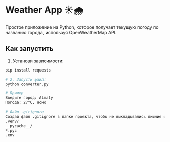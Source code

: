 # Weather App ☀️🌧️

Простое приложение на Python, которое получает текущую погоду по названию города, используя OpenWeatherMap API.

## Как запустить

1. Установи зависимости:

```bash
pip install requests

# 2. Запусти файл:
python converter.py

# Пример
Введите город: Almaty
Погода: 27°C, ясно

# Файл .gitignore
Создай файл .gitignore в папке проекта, чтобы не выкладывались лишние файлы, и добавь в него:
.venv/
__pycache__/
*.pyc
.env
